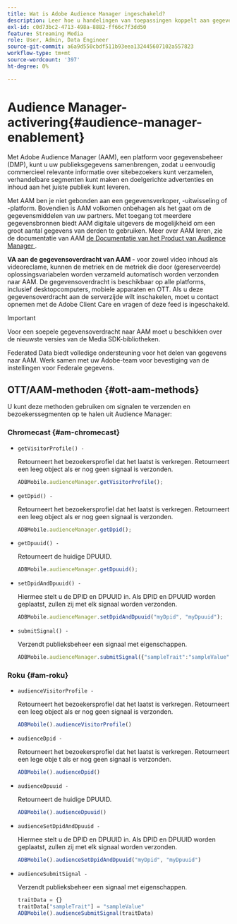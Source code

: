 ```yaml
---
title: Wat is Adobe Audience Manager ingeschakeld?
description: Leer hoe u handelingen van toepassingen koppelt aan gegevens voor mediatracering zonder dat u extra verwerkingsregels en aangepaste variabelen nodig hebt.
exl-id: c0d73bc2-4713-498a-8882-ff66c7f3dd50
feature: Streaming Media
role: User, Admin, Data Engineer
source-git-commit: a6a9d550cbdf511b93eea132445607102a557823
workflow-type: tm+mt
source-wordcount: '397'
ht-degree: 0%

---
```


# Audience Manager-activering{#audience-manager-enablement}

Met Adobe Audience Manager (AAM), een platform voor gegevensbeheer (DMP), kunt u uw publieksgegevens samenbrengen, zodat u eenvoudig commercieel relevante informatie over sitebezoekers kunt verzamelen, verhandelbare segmenten kunt maken en doelgerichte advertenties en inhoud aan het juiste publiek kunt leveren.

Met AAM ben je niet gebonden aan een gegevensverkoper, -uitwisseling of -platform. Bovendien is AAM volkomen onbehagen als het gaat om de gegevensmiddelen van uw partners. Met toegang tot meerdere gegevensbronnen biedt AAM digitale uitgevers de mogelijkheid om een groot aantal gegevens van derden te gebruiken. Meer over AAM leren, zie de documentatie van AAM [&#x200B; de Documentatie van het Product van Audience Manager &#x200B;](https://experienceleague.adobe.com/docs/audience-manager/user-guide/aam-home.html?lang=nl-NL).

**VA aan de gegevensoverdracht van AAM -** voor zowel video inhoud als videoreclame, kunnen de metriek en de metriek die door (gereserveerde) oplossingsvariabelen worden verzameld automatisch worden verzonden naar AAM. De gegevensoverdracht is beschikbaar op alle platforms, inclusief desktopcomputers, mobiele apparaten en OTT. Als u deze gegevensoverdracht aan de serverzijde wilt inschakelen, moet u contact opnemen met de Adobe Client Care en vragen of deze feed is ingeschakeld.

>[!IMPORTANT]
>
>Voor een soepele gegevensoverdracht naar AAM moet u beschikken over de nieuwste versies van de Media SDK-bibliotheken.

Federated Data biedt volledige ondersteuning voor het delen van gegevens naar AAM. Werk samen met uw Adobe-team voor bevestiging van de instellingen voor Federale gegevens.

## OTT/AAM-methoden {#ott-aam-methods}

U kunt deze methoden gebruiken om signalen te verzenden en bezoekerssegmenten op te halen uit Audience Manager:

### Chromecast {#am-chromecast}

* `getVisitorProfile() -`

  Retourneert het bezoekersprofiel dat het laatst is verkregen. Retourneert een leeg object als er nog geen signaal is verzonden.

  ```js
  ADBMobile.audienceManager.getVisitorProfile();
  ```

* `getDpid() -`

  Retourneert het bezoekersprofiel dat het laatst is verkregen. Retourneert een leeg object als er nog geen signaal is verzonden.

  ```js
  ADBMobile.audienceManager.getDpid();
  ```

* `getDpuuid() -`

  Retourneert de huidige DPUUID.

  ```js
  ADBMobile.audienceManager.getDpuuid();
  ```

* `setDpidAndDpuuid() -`

  Hiermee stelt u de DPID en DPUUID in. Als DPID en DPUUID worden geplaatst, zullen zij met elk signaal worden verzonden.

  ```js
  ADBMobile.audienceManager.setDpidAndDpuuid("myDpid", "myDpuuid");
  ```

* `submitSignal() -`

  Verzendt publieksbeheer een signaal met eigenschappen.

  ```js
  ADBMobile.audienceManager.submitSignal({"sampleTrait":"sampleValue"});
  ```

### Roku {#am-roku}

* `audienceVisitorProfile -`

  Retourneert het bezoekersprofiel dat het laatst is verkregen. Retourneert een leeg object als er nog geen signaal is verzonden.

  ```js
  ADBMobile().audienceVisitorProfile()
  ```

* `audienceDpid -`

  Retourneert het bezoekersprofiel dat het laatst is verkregen. Retourneert een lege obje t als er nog geen signaal is verzonden.

  ```js
  ADBMobile().audienceDpid()
  ```

* `audienceDpuuid -`

  Retourneert de huidige DPUUID.

  ```js
  ADBMobile().audienceDpuuid()
  ```

* `audienceSetDpidAndDpuuid -`

  Hiermee stelt u de DPID en DPUUID in. Als DPID en DPUUID worden geplaatst, zullen zij met elk signaal worden verzonden.

  ```js
  ADBMobile().audienceSetDpidAndDpuuid("myDpid", "myDpuuid")
  ```

* `audienceSubmitSignal -`

  Verzendt publieksbeheer een signaal met eigenschappen.

  ```js
  traitData = {}
  traitData["sampleTrait"] = "sampleValue"
  ADBMobile().audienceSubmitSignal(traitData)
  ```
